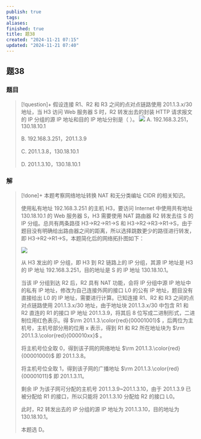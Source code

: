 ```yaml
---
publish: true
tags: 
aliases: 
finished: true
title: 题38
created: "2024-11-21 07:15"
updated: "2024-11-21 07:40"
---
```

## 题38
### 题目
> [!question]+
> 假设连接 R1、R2 和 R3 之间的点对点链路使用 201.1.3.x/30 地址，当 H3 访问 Web 服务器 S 时，R2 转发出去的封装 HTTP 请求报文的 IP 分组的源 IP 地址和目的 IP 地址分别是（ ）。
> ![](https://img.hwenyi.live/202411211514672.webp)
> A. 192.168.3.251，130.18.10.1
> 
> B. 192.168.3.251，201.1.3.9
> 
> C. 201.1.3.8，130.18.10.1
> 
> D. 201.1.3.10，130.18.10.1
### 解
> [!done]+
> 本题考察网络地址转换 NAT 和无分类编址 CIDR 的相关知识。
> 
> 使用私有地址 192.168.3.251 的主机 H3，要访问 Internet 中使用共有地址 130.18.10.1 的 Web 服务器 S，H3 需要使用 NAT 路由器 R2 转发去往 S 的 IP 分组。总共有两条路径 H3→R2→R1→S 和 H3→R2→R3→R1→S，由于题目没有明确给出路由器之间的距离，所以选择跳数更少的路径进行转发，即 H3→R2→R1→S，本题简化后的网络拓扑图如下：
> 
> ![](https://pic3.zhimg.com/v2-da707e8a95801a030cdeb36cd9c4b0b0_r.jpg)
> 
> 从 H3 发出的 IP 分组，即 H3 到 R2 链路上的 IP 分组，其源 IP 地址是 H3 的 IP 地址 192.168.3.251，目的地址是 S 的 IP 地址 130.18.10.1。
> 
> 当该 IP 分组到达 R2 后，R2 具有 NAT 功能，会将 IP 分组中源 IP 地址中的私有 IP 地址，修改为自己连接外网的接口 L0 的公有 IP 地址，题目没有直接给出 L0 的 IP 地址，需要进行计算。已知连接 R1、R2 和 R3 之间的点对点链路使用 201.1.3.x/30 地址，由于地址块 201.1.3.x/30 中包含 R1 和 R2 直连的 R1 的接口 IP 地址 201.1.3.9，将其后 8 位写成二进制形式，二进制位用红色表示。得 $\rm 201.1.3.\color{red}{00001001}$ ，后两位为主机号，主机号部分用的位用 x 表示，得到 R1 和 R2 所在地址块为 $\rm 201.1.3.\color{red}{000010xx}$ 。
> 
> 将主机号位全取 0，得到该子网的网络地址 $\rm 201.1.3.\color{red}{00001000}$ 即 201.1.3.8。
> 
> 将主机号位全取 1，得到该子网的广播地址 $\rm 201.1.3.\color{red}{00001011}$ 即 201.1.3.11。
> 
> 剩余 IP 为该子网可分配的主机号 201.1.3.9~201.1.3.10，由于 201.1.3.9 已被分配给 R1 的接口，所以只能将 201.1.3.10 分配给 R2 的接口 L0。
> 
> 此时，R2 转发出去的 IP 分组的源 IP 地址为 201.1.3.10，目的地址为 130.18.10.1。
> 
> 本题选 D。